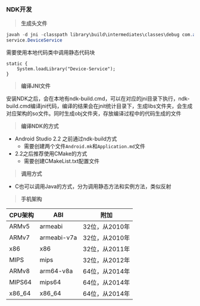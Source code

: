 ### NDK开发

> **生成头文件**

```java
javah -d jni -classpath library\build\intermediates\classes\debug com.accloud.device
service.DeviceService
```

需要使用本地代码类中调用静态代码块

```
static {
    System.loadLibrary("Device-Service");
}
```

> **编译JNI文件**

安装NDK之后，会在本地有ndk-build.cmd，可以在对应的jni目录下执行，ndk-build.cmd编译jni代码，编译的结果会在jnit统计目录下，生成libs文件夹，会生成对应架构的so文件。同时生成obj文件夹，存放编译过程中的代码生成的文件

> **编译NDK的方式**

- Android Studio 2.2 之前通过ndk-build方式
  - 需要创建两个文件`Android.mk`和`Application.md`文件
- 2.2之后推荐使用CMake的方式
  - 需要创建CMakeList.txt配置文件

> **调用方式**

- C也可以调用Java的方式，分为调用静态方法和实例方法，类似反射

> **手机架构**

| CPU架构 | ABI         | 附加           |
| ------- | ----------- | -------------- |
| ARMv5   | armeabi     | 32位，从2010年 |
| ARMv7   | armeabi-v7a | 32位，从2010年 |
| x86     | x86         | 32位，从2011年 |
| MIPS    | mips        | 32位，从2012年 |
| ARMv8   | arm64-v8a   | 64位，从2014年 |
| MIPS64  | mips64      | 64位，从2014年 |
| x86_64  | x86_64      | 64位，从2014年 |

